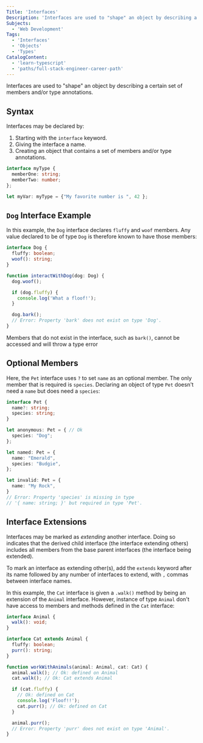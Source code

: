 ```yaml
---
Title: 'Interfaces'
Description: 'Interfaces are used to "shape" an object by describing a certain set of members and/or type annotations.'
Subjects:
  - 'Web Development'
Tags:
  - 'Interfaces'
  - 'Objects'
  - 'Types'
CatalogContent:
  - 'learn-typescript'
  - 'paths/full-stack-engineer-career-path'
---
```


Interfaces are used to "shape" an object by describing a certain set of members and/or type annotations.

## Syntax

Interfaces may be declared by:

1. Starting with the `interface` keyword.
2. Giving the interface a name.
3. Creating an object that contains a set of members and/or type annotations.

```ts
interface myType {
  memberOne: string;
  memberTwo: number;
};

let myVar: myType = {"My favorite number is ", 42 };
```

## `Dog` Interface Example

In this example, the `Dog` interface declares `fluffy` and `woof` members. Any value declared to be of type `Dog` is therefore known to have those members:

```ts
interface Dog {
  fluffy: boolean;
  woof(): string;
}

function interactWithDog(dog: Dog) {
  dog.woof();

  if (dog.fluffy) {
    console.log('What a floof!');
  }

  dog.bark();
  // Error: Property 'bark' does not exist on type 'Dog'.
}
```

Members that do not exist in the interface, such as `bark()`, cannot be accessed and will throw a type error

## Optional Members

Here, the `Pet` interface uses `?` to set `name` as an optional member. The only member that is required is `species`. Declaring an object of type `Pet` doesn't need a `name` but does need a `species`:

```ts
interface Pet {
  name?: string;
  species: string;
}

let anonymous: Pet = { // Ok
  species: "Dog";
};

let named: Pet = {
  name: "Emerald",
  species: "Budgie",
};

let invalid: Pet = {
  name: "My Rock",
}
// Error: Property 'species' is missing in type
// '{ name: string; }' but required in type 'Pet'.
```

## Interface Extensions

Interfaces may be marked as _extending_ another interface. Doing so indicates that the derived child interface (the interface extending others) includes all members from the base parent interfaces (the interface being extended).

To mark an interface as extending other(s), add the `extends` keyword after its name followed by any number of interfaces to extend, with `,` commas between interface names.

In this example, the `Cat` interface is given a `.walk()` method by being an extension of the `Animal` interface. However, instance of type `Animal` don't have access to members and methods defined in the `Cat` interface:

```ts
interface Animal {
  walk(): void;
}

interface Cat extends Animal {
  fluffy: boolean;
  purr(): string;
}

function workWithAnimals(animal: Animal, cat: Cat) {
  animal.walk(); // Ok: defined on Animal
  cat.walk(); // Ok: Cat extends Animal

  if (cat.fluffy) {
    // Ok: defined on Cat
    console.log('Floof!!');
    cat.purr(); // Ok: defined on Cat
  }

  animal.purr();
  // Error: Property 'purr' does not exist on type 'Animal'.
}
```
